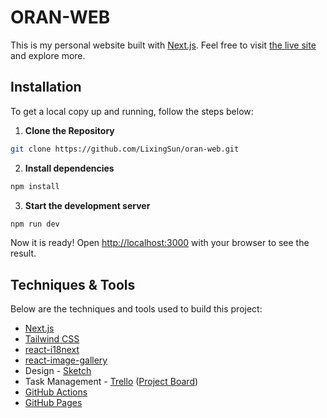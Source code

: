 
# ORAN-WEB

This is my personal website built with [Next.js](https://nextjs.org/). Feel free to visit [the live site](https://oran.zone) and explore more.

## Installation

To get a local copy up and running, follow the steps below:

1. **Clone the Repository**
```bash
git clone https://github.com/LixingSun/oran-web.git
```

2. **Install dependencies**
```bash
npm install
```

3. **Start the development server**
```bash
npm run dev
```

Now it is ready! Open [http://localhost:3000](http://localhost:3000) with your browser to see the result.

## Techniques & Tools

Below are the techniques and tools used to build this project:

- [Next.js](https://nextjs.org/docs)
- [Tailwind CSS](https://tailwindcss.com/)
- [react-i18next](https://github.com/i18next/react-i18next/)
- [react-image-gallery](https://github.com/xiaolin/react-image-gallery)
- Design - [Sketch](https://www.sketch.com/)
- Task Management - [Trello](https://trello.com/) ([Project Board](https://trello.com/b/cyMLeWkQ/oran-zone))
- [GitHub Actions](https://github.com/features/actions)
- [GitHub Pages](https://pages.github.com/)
